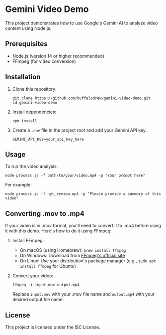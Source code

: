 # Gemini Video Demo

This project demonstrates how to use Google's Gemini AI to analyze video content using Node.js.

## Prerequisites

- Node.js (version 14 or higher recommended)
- FFmpeg (for video conversion)

## Installation

1. Clone this repository:
   ```
   git clone https://github.com/buffalodrew/gemini-video-demo.git
   cd gemini-video-demo
   ```

2. Install dependencies:
   ```
   npm install
   ```

3. Create a `.env` file in the project root and add your Gemini API key:
   ```
   GEMINI_API_KEY=your_api_key_here
   ```

## Usage

To run the video analysis:

```
node process.js -f path/to/your/video.mp4 -p "Your prompt here"
```

For example:
```
node process.js -f nyt_review.mp4 -p "Please provide a summary of this video"
```

## Converting .mov to .mp4

If your video is in .mov format, you'll need to convert it to .mp4 before using it with this demo. Here's how to do it using FFmpeg:

1. Install FFmpeg:
   - On macOS (using Homebrew): `brew install ffmpeg`
   - On Windows: Download from [FFmpeg's official site](https://ffmpeg.org/download.html)
   - On Linux: Use your distribution's package manager (e.g., `sudo apt install ffmpeg` for Ubuntu)

2. Convert your video:
   ```
   ffmpeg -i input.mov output.mp4
   ```
   Replace `input.mov` with your .mov file name and `output.mp4` with your desired output file name.


## License

This project is licensed under the ISC License.

